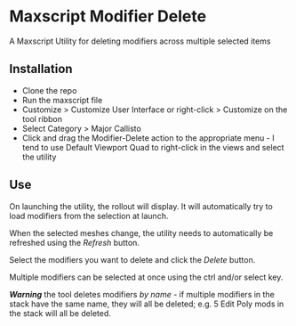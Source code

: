 # Maxscript Modifier Delete

A Maxscript Utility for deleting modifiers across multiple selected items

## Installation

- Clone the repo
- Run the maxscript file
- Customize > Customize User Interface or right-click > Customize on the tool ribbon
- Select Category > Major Callisto
- Click and drag the Modifier-Delete action to the appropriate menu - I tend to use Default Viewport Quad to right-click in the views and select the utility

## Use

On launching the utility, the rollout will display. It will automatically try to load modifiers from the selection at launch.

When the selected meshes change, the utility needs to automatically be refreshed using the _Refresh_ button.

Select the modifiers you want to delete and click the _Delete_ button.

Multiple modifiers can be selected at once using the ctrl and/or select key.

**_Warning_** the tool deletes modifiers _by name_ - if multiple modifiers in the stack have the same name, they will all be deleted; e.g. 5 Edit Poly mods in the stack will all be deleted.
